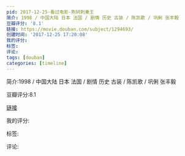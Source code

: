 ```yaml
---
pid: 2017-12-25-看过电影-荆轲刺秦王
简介: 1998 / 中国大陆 日本 法国 / 剧情 历史 古装 / 陈凯歌 / 巩俐 张丰毅
豆瓣评分: '8.1'
链接: https://movie.douban.com/subject/1294693/
创建时间: '2017-12-25 17:20:08'
我的评分:
标签:
评论:
tags: [douban]
categories: [timeline]
---
```

简介:1998 / 中国大陆 日本 法国 / 剧情 历史 古装 / 陈凯歌 / 巩俐 张丰毅

豆瓣评分:8.1

[链接](https://movie.douban.com/subject/1294693/)

我的评分:

标签:

评论:

